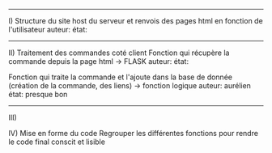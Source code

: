 ____________________________
I) Structure du site
host du serveur et renvois des pages html en fonction de l'utilisateur
auteur:
état:
____________________________
II) Traitement des commandes coté client
Fonction qui récupère la commande depuis la page html -> FLASK
auteur:
état:

Fonction qui traite la commande et l'ajoute dans la base de donnée (création de la commande, des liens) -> fonction logique
auteur: aurélien  
état: presque bon
____________________________
III) 



IV) Mise en  forme du code
Regrouper les différentes fonctions pour rendre le code final conscit et lisible 

